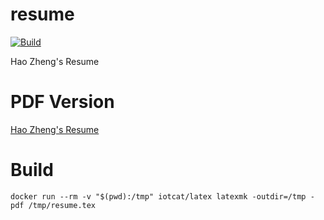# resume
[![Build](https://github.com/HaoZhengs/resume/actions/workflows/build.yml/badge.svg)](https://github.com/HaoZhengs/resume/actions/workflows/build.yml)

Hao Zheng's Resume

# PDF Version

[Hao Zheng's Resume](https://haozhengs.github.io/resume/resume.pdf)


# Build
```shell
docker run --rm -v "$(pwd):/tmp" iotcat/latex latexmk -outdir=/tmp -pdf /tmp/resume.tex
``` 
